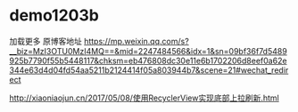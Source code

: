 # demo1203b
加载更多
原博客地址
https://mp.weixin.qq.com/s?__biz=MzI3OTU0MzI4MQ==&mid=2247484566&idx=1&sn=09bf36f7d5489925b7790f55b5448117&chksm=eb476808dc30e11e6b1702206d8eef0a62e344e63d4d04fd54aa5211b2124414f05a803944b7&scene=21#wechat_redirect

http://xiaoniaojun.cn/2017/05/08/使用RecyclerView实现底部上拉刷新.html
